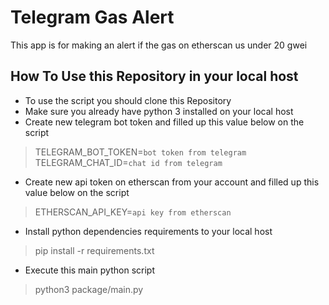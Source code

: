 # Telegram Gas Alert

This app is for making an alert if the gas on etherscan us under 20 gwei 


## How To Use this Repository in your local host
* To use the script you should clone this Repository
* Make sure you already have python 3 installed on your local host
* Create new telegram bot token and filled up this value below on the script
> TELEGRAM_BOT_TOKEN=`bot token from telegram`<br>
> TELEGRAM_CHAT_ID=`chat id from telegram`
* Create new api token on etherscan from your account and filled up this value below on the script
> ETHERSCAN_API_KEY=`api key from etherscan`
* Install python dependencies requirements to your local host
> pip install -r requirements.txt
* Execute this main python script 
> python3 package/main.py
